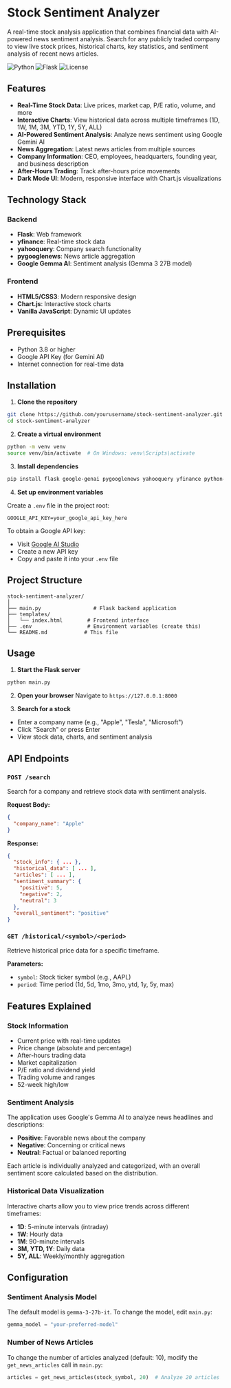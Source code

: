 # Stock Sentiment Analyzer

A real-time stock analysis application that combines financial data with AI-powered news sentiment analysis. Search for any publicly traded company to view live stock prices, historical charts, key statistics, and sentiment analysis of recent news articles.

![Python](https://img.shields.io/badge/Python-3.8+-blue.svg)
![Flask](https://img.shields.io/badge/Flask-2.0+-green.svg)
![License](https://img.shields.io/badge/License-MIT-yellow.svg)

## Features

- **Real-Time Stock Data**: Live prices, market cap, P/E ratio, volume, and more
- **Interactive Charts**: View historical data across multiple timeframes (1D, 1W, 1M, 3M, YTD, 1Y, 5Y, ALL)
- **AI-Powered Sentiment Analysis**: Analyze news sentiment using Google Gemini AI
- **News Aggregation**: Latest news articles from multiple sources
- **Company Information**: CEO, employees, headquarters, founding year, and business description
- **After-Hours Trading**: Track after-hours price movements
- **Dark Mode UI**: Modern, responsive interface with Chart.js visualizations

## Technology Stack

### Backend
- **Flask**: Web framework
- **yfinance**: Real-time stock data
- **yahooquery**: Company search functionality
- **pygooglenews**: News article aggregation
- **Google Gemma AI**: Sentiment analysis (Gemma 3 27B model)

### Frontend
- **HTML5/CSS3**: Modern responsive design
- **Chart.js**: Interactive stock charts
- **Vanilla JavaScript**: Dynamic UI updates

## Prerequisites

- Python 3.8 or higher
- Google API Key (for Gemini AI)
- Internet connection for real-time data

## Installation

1. **Clone the repository**
```bash
git clone https://github.com/yourusername/stock-sentiment-analyzer.git
cd stock-sentiment-analyzer
```

2. **Create a virtual environment**
```bash
python -m venv venv
source venv/bin/activate  # On Windows: venv\Scripts\activate
```

3. **Install dependencies**
```bash
pip install flask google-genai pygooglenews yahooquery yfinance python-dotenv
```

4. **Set up environment variables**

Create a `.env` file in the project root:
```
GOOGLE_API_KEY=your_google_api_key_here
```

To obtain a Google API key:
- Visit [Google AI Studio](https://makersuite.google.com/app/apikey)
- Create a new API key
- Copy and paste it into your `.env` file

## Project Structure

```
stock-sentiment-analyzer/
│
├── main.py                 # Flask backend application
├── templates/
│   └── index.html        # Frontend interface
├── .env                  # Environment variables (create this)
└── README.md            # This file
```

## Usage

1. **Start the Flask server**
```bash
python main.py
```

2. **Open your browser**
Navigate to `https://127.0.0.1:8000`

3. **Search for a stock**
- Enter a company name (e.g., "Apple", "Tesla", "Microsoft")
- Click "Search" or press Enter
- View stock data, charts, and sentiment analysis

## API Endpoints

### `POST /search`
Search for a company and retrieve stock data with sentiment analysis.

**Request Body:**
```json
{
  "company_name": "Apple"
}
```

**Response:**
```json
{
  "stock_info": { ... },
  "historical_data": [ ... ],
  "articles": [ ... ],
  "sentiment_summary": {
    "positive": 5,
    "negative": 2,
    "neutral": 3
  },
  "overall_sentiment": "positive"
}
```

### `GET /historical/<symbol>/<period>`
Retrieve historical price data for a specific timeframe.

**Parameters:**
- `symbol`: Stock ticker symbol (e.g., AAPL)
- `period`: Time period (1d, 5d, 1mo, 3mo, ytd, 1y, 5y, max)

## Features Explained

### Stock Information
- Current price with real-time updates
- Price change (absolute and percentage)
- After-hours trading data
- Market capitalization
- P/E ratio and dividend yield
- Trading volume and ranges
- 52-week high/low

### Sentiment Analysis
The application uses Google's Gemma AI to analyze news headlines and descriptions:
- **Positive**: Favorable news about the company
- **Negative**: Concerning or critical news
- **Neutral**: Factual or balanced reporting

Each article is individually analyzed and categorized, with an overall sentiment score calculated based on the distribution.

### Historical Data Visualization
Interactive charts allow you to view price trends across different timeframes:
- **1D**: 5-minute intervals (intraday)
- **1W**: Hourly data
- **1M**: 90-minute intervals
- **3M, YTD, 1Y**: Daily data
- **5Y, ALL**: Weekly/monthly aggregation

## Configuration

### Sentiment Analysis Model
The default model is `gemma-3-27b-it`. To change the model, edit `main.py`:
```python
gemma_model = "your-preferred-model"
```

### Number of News Articles
To change the number of articles analyzed (default: 10), modify the `get_news_articles` call in `main.py`:
```python
articles = get_news_articles(stock_symbol, 20)  # Analyze 20 articles
```

